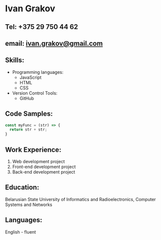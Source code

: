 # __Ivan Grakov__
## Tel: +375 29 750 44 62
## email: ivan.grakov@gmail.com

## Skills:
- Programming languages:
  - JavaScript
  - HTML
  - CSS
- Version Control Tools:
  - GitHub

## Code Samples:
```javascript
const myFunc = (str) => {
  return str + str;
}
```

## Work Experience:
1. Web development project
2. Front-end development project
3. Back-end development project

## Education:
Belarusian State University of Informatics and Radioelectronics, Computer Systems and Networks

## Languages:
English - fluent
